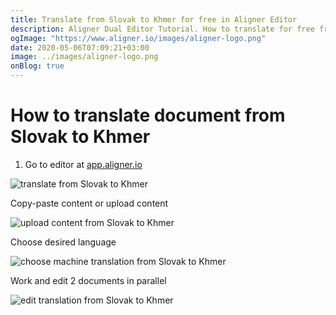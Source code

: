 ```yaml
---
title: Translate from Slovak to Khmer for free in Aligner Editor
description: Aligner Dual Editor Tutorial. How to translate for free from Slovak to Khmer. Aligner is multilingual document management platform. 
ogImage: "https://www.aligner.io/images/aligner-logo.png"
date: 2020-05-06T07:09:21+03:00
image: ../images/aligner-logo.png
onBlog: true
---
```


# How to translate document from Slovak to Khmer

1. Go to editor at [app.aligner.io](https://app.aligner.io "Aligner App web page")

![translate from Slovak to Khmer](../aligner-blank-editor.png "translate from Slovak to Khmer")

Copy-paste content or upload content

![upload content from Slovak to Khmer](../aligner-uploaded-document.png "upload content from Slovak to Khmer")

Choose desired language

![choose machine translation from Slovak to Khmer](../aligner-language-dropdown.png "choose machine translation from Slovak to Khmer")

Work and edit 2 documents in parallel

![edit translation from Slovak to Khmer](../aligner-double-sitded-editor.png "edit translation from Slovak to Khmer")

